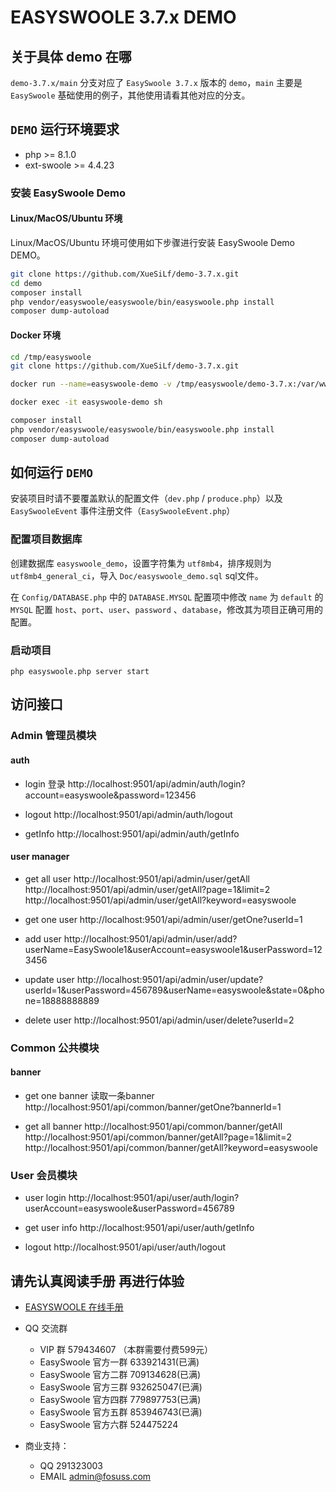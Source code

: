 # EASYSWOOLE 3.7.x DEMO

## 关于具体 demo 在哪

`demo-3.7.x/main` 分支对应了 `EasySwoole 3.7.x` 版本的 `demo`，`main` 主要是 `EasySwoole` 基础使用的例子，其他使用请看其他对应的分支。

## `DEMO` 运行环境要求

- php >= 8.1.0
- ext-swoole >= 4.4.23

### 安装 EasySwoole Demo

#### Linux/MacOS/Ubuntu 环境

Linux/MacOS/Ubuntu 环境可使用如下步骤进行安装 EasySwoole Demo DEMO。

```bash
git clone https://github.com/XueSiLf/demo-3.7.x.git
cd demo
composer install
php vendor/easyswoole/easyswoole/bin/easyswoole.php install
composer dump-autoload
```

#### Docker 环境

```bash
cd /tmp/easyswoole
git clone https://github.com/XueSiLf/demo-3.7.x.git

docker run --name=easyswoole-demo -v /tmp/easyswoole/demo-3.7.x:/var/www -p 9501:9501 -it --entrypoint /bin/sh easyswoolexuesi2021/easyswoole:php8.1.22-alpine3.16-swoole5.1.1

docker exec -it easyswoole-demo sh

composer install
php vendor/easyswoole/easyswoole/bin/easyswoole.php install
composer dump-autoload
```

## 如何运行 `DEMO`

安装项目时请不要覆盖默认的配置文件（`dev.php` / `produce.php`）以及 `EasySwooleEvent` 事件注册文件（`EasySwooleEvent.php`）

### 配置项目数据库

创建数据库 `easyswoole_demo`，设置字符集为 `utf8mb4`，排序规则为 `utf8mb4_general_ci`，导入 `Doc/easyswoole_demo.sql` sql文件。

在 `Config/DATABASE.php` 中的 `DATABASE.MYSQL` 配置项中修改 `name` 为 `default` 的 `MYSQL` 配置 `host`、`port`、`user`、`password`
、`database`，修改其为项目正确可用的配置。

### 启动项目

```
php easyswoole.php server start
```

## 访问接口

### Admin 管理员模块

#### auth

- login 登录
  http://localhost:9501/api/admin/auth/login?account=easyswoole&password=123456

- logout
  http://localhost:9501/api/admin/auth/logout

- getInfo
  http://localhost:9501/api/admin/auth/getInfo

#### user manager

- get all user
  http://localhost:9501/api/admin/user/getAll
  http://localhost:9501/api/admin/user/getAll?page=1&limit=2
  http://localhost:9501/api/admin/user/getAll?keyword=easyswoole

- get one user
  http://localhost:9501/api/admin/user/getOne?userId=1

- add user
  http://localhost:9501/api/admin/user/add?userName=EasySwoole1&userAccount=easyswoole1&userPassword=123456

- update user
  http://localhost:9501/api/admin/user/update?userId=1&userPassword=456789&userName=easyswoole&state=0&phone=18888888889

- delete user
  http://localhost:9501/api/admin/user/delete?userId=2

### Common 公共模块

#### banner

- get one banner 读取一条banner
  http://localhost:9501/api/common/banner/getOne?bannerId=1

- get all banner
  http://localhost:9501/api/common/banner/getAll
  http://localhost:9501/api/common/banner/getAll?page=1&limit=2
  http://localhost:9501/api/common/banner/getAll?keyword=easyswoole

### User 会员模块

- user login
  http://localhost:9501/api/user/auth/login?userAccount=easyswoole&userPassword=456789

- get user info
  http://localhost:9501/api/user/auth/getInfo

- logout
  http://localhost:9501/api/user/auth/logout

## 请先认真阅读手册 再进行体验

- [EASYSWOOLE 在线手册](https://www.easyswoole.com)
- QQ 交流群
    - VIP 群 579434607 （本群需要付费599元）
    - EasySwoole 官方一群 633921431(已满)
    - EasySwoole 官方二群 709134628(已满)
    - EasySwoole 官方三群 932625047(已满)
    - EasySwoole 官方四群 779897753(已满)
    - EasySwoole 官方五群 853946743(已满)
    - EasySwoole 官方六群 524475224

- 商业支持：
    - QQ 291323003
    - EMAIL admin@fosuss.com    
